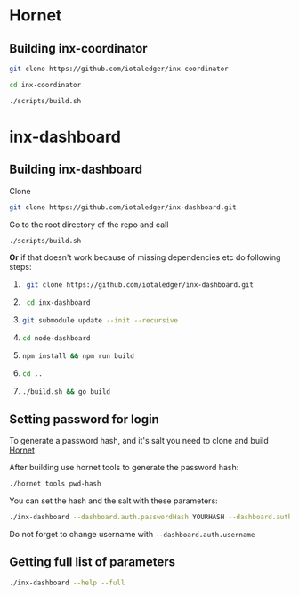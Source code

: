 # Hornet

## Building inx-coordinator

```bash
git clone https://github.com/iotaledger/inx-coordinator
```

```bash
cd inx-coordinator
```

```bash
./scripts/build.sh
```

# inx-dashboard

## Building inx-dashboard

Clone

```bash 
git clone https://github.com/iotaledger/inx-dashboard.git
```

Go to the root directory of the repo and call 
```bash
./scripts/build.sh
```

**Or** if that doesn't work because of missing dependencies etc do following steps: 

1. ```bash 
    git clone https://github.com/iotaledger/inx-dashboard.git
   ```
2. ```bash
    cd inx-dashboard
   ```
3. ```bash
   git submodule update --init --recursive
   ```
4. ```bash
   cd node-dashboard
   ```
5. ```bash
   npm install && npm run build
   ```
6. ```bash
   cd ..
   ```
7. ```bash
   ./build.sh && go build
   ```
   
## Setting password for login

To generate a password hash, and it's salt you need to clone and build <a href=https://github.com/iotaledger/hornet>Hornet</a>

After building use hornet tools to generate the password hash:
```bash
./hornet tools pwd-hash
```

You can set the hash and the salt with these parameters:
```bash
./inx-dashboard --dashboard.auth.passwordHash YOURHASH --dashboard.auth.passwordSalt YOURSALT
```

Do not forget to change username with ```--dashboard.auth.username```

## Getting full list of parameters

```bash
./inx-dashboard --help --full
```